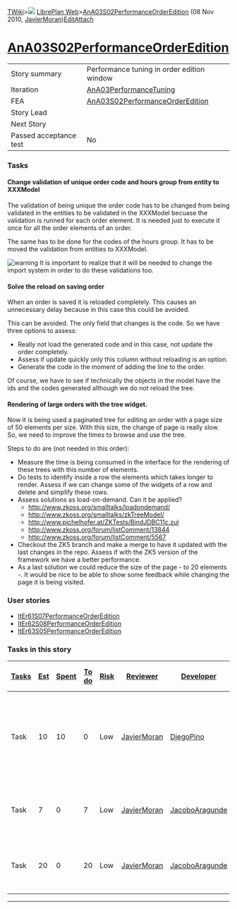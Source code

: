 [TWiki](/twiki/Main/WebHome)&gt;![](/twiki/TWiki/TWikiDocGraphics/web-bg-small.gif) [LibrePlan Web](/twiki/LibrePlan/WebHome)&gt;[AnA03S02PerformanceOrderEdition](http://wiki.libreplan-enterprise.com/twiki/LibrePlan/AnA03S02PerformanceOrderEdition "Topic revision: 7 (08 Nov 2010 - 17:39:09)") (08 Nov 2010, [JavierMoran](/twiki/Main/JavierMoran))[Edit](http://wiki.libreplan-enterprise.com/twiki/bin/edit/LibrePlan/AnA03S02PerformanceOrderEdition?t=1520337829 "Edit this topic text")[Attach](/twiki/bin/attach/LibrePlan/AnA03S02PerformanceOrderEdition "Attach an image or document to this topic")

 [AnA03S02PerformanceOrderEdition](/twiki/LibrePlan/AnA03S02PerformanceOrderEdition)
===============================================================================================================================================



|                        |                                                                                              |
|------------------------|----------------------------------------------------------------------------------------------|
| Story summary          | Performance tuning in order edition window                                                   |
| Iteration              | [AnA03PerformanceTuning](/twiki/LibrePlan/AnA03PerformanceTuning)                   |
| FEA                    | [AnA03S02PerformanceOrderEdition](/twiki/LibrePlan/AnA03S02PerformanceOrderEdition) |
| Story Lead             |                                                                                              |
| Next Story             |                                                                                              |
| Passed acceptance test | No                                                                                           |

###  Tasks



####  Change validation of unique order code and hours group from entity to XXXModel

The validation of being unique the order code has to be changed from being validated in the entities to be validated in the XXXModel becuase the validation is runned for each order element. It is needed just to execute it once for all the order elements of an order.

The same has to be done for the codes of the hours group. It has to be moved the validation from entities to XXXModel.

![warning](/twiki/TWiki/TWikiDocGraphics/warning.gif) It is important to realize that it will be needed to change the import system in order to do these validations too.



####  Solve the reload on saving order

When an order is saved it is reloaded completely. This causes an unnecessary delay because in this case this could be avoided.

This can be avoided. The only field that changes is the code. So we have three options to assess:

-   Really not load the generated code and in this case, not update the order completely.
-   Assess if update quickly only this column without reloading is an option.
-   Generate the code in the moment of adding the line to the order.

Of course, we have to see if technically the objects in the model have the ids and the codes generated although we do not reload the tree.



####  Rendering of large orders with the tree widget.

Now it is being used a paginated tree for editing an order with a page size of 50 elements per size. With this size, the change of page is really slow. So, we need to improve the times to browse and use the tree.

Steps to do are (not needed in this order):

-   Measure the time is being consumed in the interface for the rendering of these trees with this number of elements.
-   Do tests to identify inside a row the elements which takes longer to render. Assess if we can change some of the widgets of a row and delete and simplify these rows.
-   Assess solutions as load-on-demand. Can it be applied?
    -   <http://www.zkoss.org/smalltalks/loadondemand/>
    -   <http://www.zkoss.org/smalltalks/zkTreeModel/>
    -   <http://www.pichelhofer.at/ZKTests/BindJDBC11c.zul>
    -   <http://www.zkoss.org/forum/listComment/13844>
    -   <http://www.zkoss.org/forum/listComment/5567>
-   Checkout the ZK5 branch and make a merge to have it updated with the last changes in the repo. Assess if with the ZK5 version of the framework we have a better performance.
-   As a last solution we could reduce the size of the page - to 20 elements -. It would be nice to be able to show some feedback while changing the page it is being visited.

###  User stories

-   [ItEr61S07PerformanceOrderEdition](/twiki/LibrePlan/ItEr61S07PerformanceOrderEdition)
-   [ItEr62S08PerformanceOrderEdition](/twiki/LibrePlan/ItEr62S08PerformanceOrderEdition)
-   [ItEr63S05PerformanceOrderEdition](/twiki/LibrePlan/ItEr63S05PerformanceOrderEdition)

###  Tasks in this story



| [Tasks](http://wiki.libreplan-enterprise.com/twiki/LibrePlan/AnA03S02PerformanceOrderEdition?sortcol=0;table=2;up=0#sorted_table "Sort by this column") | [Est](http://wiki.libreplan-enterprise.com/twiki/LibrePlan/AnA03S02PerformanceOrderEdition?sortcol=1;table=2;up=0#sorted_table "Sort by this column") | [Spent](http://wiki.libreplan-enterprise.com/twiki/LibrePlan/AnA03S02PerformanceOrderEdition?sortcol=2;table=2;up=0#sorted_table "Sort by this column") | [To do](http://wiki.libreplan-enterprise.com/twiki/LibrePlan/AnA03S02PerformanceOrderEdition?sortcol=3;table=2;up=0#sorted_table "Sort by this column") | [Risk](http://wiki.libreplan-enterprise.com/twiki/LibrePlan/AnA03S02PerformanceOrderEdition?sortcol=4;table=2;up=0#sorted_table "Sort by this column") | [Reviewer](http://wiki.libreplan-enterprise.com/twiki/LibrePlan/AnA03S02PerformanceOrderEdition?sortcol=5;table=2;up=0#sorted_table "Sort by this column") | [Developer](http://wiki.libreplan-enterprise.com/twiki/LibrePlan/AnA03S02PerformanceOrderEdition?sortcol=6;table=2;up=0#sorted_table "Sort by this column") | [Task Name](http://wiki.libreplan-enterprise.com/twiki/LibrePlan/AnA03S02PerformanceOrderEdition?sortcol=7;table=2;up=0#sorted_table "Sort by this column") | [Start Date](http://wiki.libreplan-enterprise.com/twiki/LibrePlan/AnA03S02PerformanceOrderEdition?sortcol=8;table=2;up=0#sorted_table "Sort by this column") | [Est End Date](http://wiki.libreplan-enterprise.com/twiki/LibrePlan/AnA03S02PerformanceOrderEdition?sortcol=9;table=2;up=0#sorted_table "Sort by this column") | [End Date](http://wiki.libreplan-enterprise.com/twiki/LibrePlan/AnA03S02PerformanceOrderEdition?sortcol=10;table=2;up=0#sorted_table "Sort by this column") |
|------------------------------------------------------------------------------------------------------------------------------------------------------------------|----------------------------------------------------------------------------------------------------------------------------------------------------------------|------------------------------------------------------------------------------------------------------------------------------------------------------------------|------------------------------------------------------------------------------------------------------------------------------------------------------------------|-----------------------------------------------------------------------------------------------------------------------------------------------------------------|---------------------------------------------------------------------------------------------------------------------------------------------------------------------|----------------------------------------------------------------------------------------------------------------------------------------------------------------------|----------------------------------------------------------------------------------------------------------------------------------------------------------------------|-----------------------------------------------------------------------------------------------------------------------------------------------------------------------|-------------------------------------------------------------------------------------------------------------------------------------------------------------------------|----------------------------------------------------------------------------------------------------------------------------------------------------------------------|
| Task                                                                                                                                                             | 10                                                                                                                                                             | 10                                                                                                                                                               | 0                                                                                                                                                                | Low                                                                                                                                                             | [JavierMoran](/twiki/Main/JavierMoran)                                                                                                                     | [DiegoPino](/twiki/Main/DiegoPino)                                                                                                                          | [Change validation of unique order code and hours group from entity to XXXModel](/twiki/LibrePlan/AnA03S02PerformanceOrderEdition#TasK1)                    |                                                                                                                                                                       |                                                                                                                                                                         |                                                                                                                                                                      |
| Task                                                                                                                                                             | 7                                                                                                                                                              | 0                                                                                                                                                                | 7                                                                                                                                                                | Low                                                                                                                                                             | [JavierMoran](/twiki/Main/JavierMoran)                                                                                                                     | [JacoboAragunde](/twiki/Main/JacoboAragunde)                                                                                                                | [Rendering of large orders with the tree widget.](/twiki/LibrePlan/AnA03S02PerformanceOrderEdition#TasK2)                                                   |                                                                                                                                                                       |                                                                                                                                                                         |                                                                                                                                                                      |
| Task                                                                                                                                                             | 20                                                                                                                                                             | 0                                                                                                                                                                | 20                                                                                                                                                               | Low                                                                                                                                                             | [JavierMoran](/twiki/Main/JavierMoran)                                                                                                                     | [JacoboAragunde](/twiki/Main/JacoboAragunde)                                                                                                                | [Rendering of large orders with the tree widget.](/twiki/LibrePlan/AnA03S02PerformanceOrderEdition#TasK3)                                                   |                                                                                                                                                                       |                                                                                                                                                                         |                                                                                                                                                                      |

------------------------------------------------------------------------
